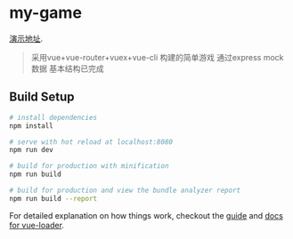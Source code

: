 

# my-game  
[演示地址](https://sign047.github.io/show/app/index.html#/).
> 采用vue+vue-router+vuex+vue-cli 构建的简单游戏  通过express mock数据 基本结构已完成

## Build Setup

``` bash
# install dependencies
npm install

# serve with hot reload at localhost:8080
npm run dev

# build for production with minification
npm run build

# build for production and view the bundle analyzer report
npm run build --report
```

For detailed explanation on how things work, checkout the [guide](http://vuejs-templates.github.io/webpack/) and [docs for vue-loader](http://vuejs.github.io/vue-loader).
